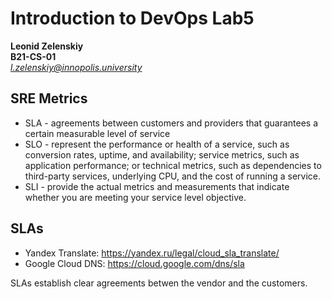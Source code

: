 # Introduction to DevOps Lab5
**Leonid Zelenskiy** <br>
**B21-CS-01** <br>
*l.zelenskiy@innopolis.university*

## SRE Metrics 
- SLA - agreements between customers and providers that guarantees a certain measurable level of service
- SLO - represent the performance or health of a service, such as conversion rates, uptime, and availability; service metrics, such as application performance; or technical metrics, such as dependencies to third-party services, underlying CPU, and the cost of running a service. 
- SLI - provide the actual metrics and measurements that indicate whether you are meeting your service level objective.

## SLAs
- Yandex Translate: https://yandex.ru/legal/cloud_sla_translate/
- Google Cloud DNS: https://cloud.google.com/dns/sla

SLAs establish clear agreements betwen the vendor and the customers.